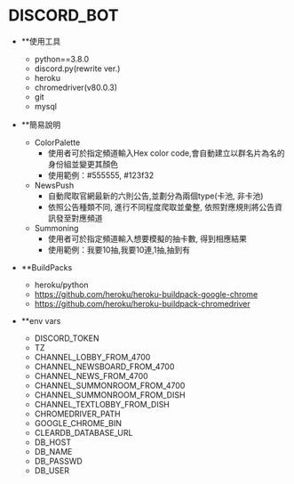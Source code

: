 # DISCORD_BOT

- **使用工具
  - python==3.8.0
  - discord.py(rewrite ver.)
  - heroku
  - chromedriver(v80.0.3)
  - git
  - mysql

- **簡易說明
  - ColorPalette
    - 使用者可於指定頻道輸入Hex color code,會自動建立以群名片為名的身份組並變更其顏色
    - 使用範例：#555555, #123f32
  - NewsPush
    - 自動爬取官網最新的六則公告,並劃分為兩個type(卡池, 非卡池)
    - 依照公告種類不同, 進行不同程度爬取並彙整, 依照對應規則將公告資訊發至對應頻道
  - Summoning
    - 使用者可於指定頻道輸入想要模擬的抽卡數, 得到相應結果
    - 使用範例：我要10抽,我要10連,1抽,抽到有
    
- **BuildPacks
  - heroku/python
  - https://github.com/heroku/heroku-buildpack-google-chrome
  - https://github.com/heroku/heroku-buildpack-chromedriver

- **env vars
  - DISCORD_TOKEN
  - TZ
  - CHANNEL_LOBBY_FROM_4700
  - CHANNEL_NEWSBOARD_FROM_4700
  - CHANNEL_NEWS_FROM_4700
  - CHANNEL_SUMMONROOM_FROM_4700
  - CHANNEL_SUMMONROOM_FROM_DISH
  - CHANNEL_TEXTLOBBY_FROM_DISH
  - CHROMEDRIVER_PATH
  - GOOGLE_CHROME_BIN
  - CLEARDB_DATABASE_URL
  - DB_HOST
  - DB_NAME
  - DB_PASSWD
  - DB_USER
  

